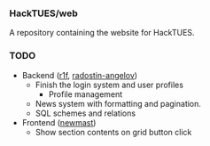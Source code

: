 ### HackTUES/web

A repository containing the website for HackTUES.

### TODO

* Backend ([r1f](http://github.com/r1f), [radostin-angelov](http://github.com/radostin-angelov))
  * Finish the login system and user profiles
    * Profile management  
  * News system with formatting and pagination.
  * SQL schemes and relations
* Frontend ([newmast](http://github.com/newmast))
  * Show section contents on grid button click

